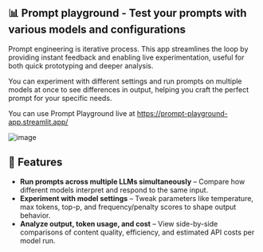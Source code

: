 ## 📊 Prompt playground - Test your prompts with various models and configurations

Prompt engineering is iterative process. This app streamlines the loop by providing instant feedback and enabling live experimentation, useful for both quick prototyping and deeper analysis.

You can experiment with different settings and run prompts on multiple models at once to see differences in output, helping you craft the perfect prompt for your specific needs.

You can use Prompt Playground live at https://prompt-playground-app.streamlit.app/

![image](https://github.com/user-attachments/assets/7d4611f0-7649-44e2-b7a5-2cad2aae0838)

## 🔧 Features
- **Run prompts across multiple LLMs simultaneously** – Compare how different models interpret and respond to the same input.
- **Experiment with model settings** – Tweak parameters like temperature, max tokens, top-p, and frequency/penalty scores to shape output behavior.
- **Analyze output, token usage, and cost** – View side-by-side comparisons of content quality, efficiency, and estimated API costs per model run.

